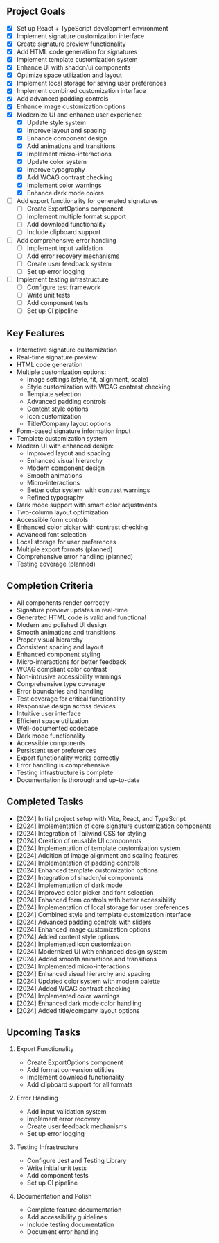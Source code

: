 ## Project Goals
- [x] Set up React + TypeScript development environment
- [x] Implement signature customization interface
- [x] Create signature preview functionality
- [x] Add HTML code generation for signatures
- [x] Implement template customization system
- [x] Enhance UI with shadcn/ui components
- [x] Optimize space utilization and layout
- [x] Implement local storage for saving user preferences
- [x] Implement combined customization interface
- [x] Add advanced padding controls
- [x] Enhance image customization options
- [x] Modernize UI and enhance user experience
  - [x] Update style system
  - [x] Improve layout and spacing
  - [x] Enhance component design
  - [x] Add animations and transitions
  - [x] Implement micro-interactions
  - [x] Update color system
  - [x] Improve typography
  - [x] Add WCAG contrast checking
  - [x] Implement color warnings
  - [x] Enhance dark mode colors
- [ ] Add export functionality for generated signatures
  - [ ] Create ExportOptions component
  - [ ] Implement multiple format support
  - [ ] Add download functionality
  - [ ] Include clipboard support
- [ ] Add comprehensive error handling
  - [ ] Implement input validation
  - [ ] Add error recovery mechanisms
  - [ ] Create user feedback system
  - [ ] Set up error logging
- [ ] Implement testing infrastructure
  - [ ] Configure test framework
  - [ ] Write unit tests
  - [ ] Add component tests
  - [ ] Set up CI pipeline

## Key Features
- Interactive signature customization
- Real-time signature preview
- HTML code generation
- Multiple customization options:
  - Image settings (style, fit, alignment, scale)
  - Style customization with WCAG contrast checking
  - Template selection
  - Advanced padding controls
  - Content style options
  - Icon customization
  - Title/Company layout options
- Form-based signature information input
- Template customization system
- Modern UI with enhanced design:
  - Improved layout and spacing
  - Enhanced visual hierarchy
  - Modern component design
  - Smooth animations
  - Micro-interactions
  - Better color system with contrast warnings
  - Refined typography
- Dark mode support with smart color adjustments
- Two-column layout optimization
- Accessible form controls
- Enhanced color picker with contrast checking
- Advanced font selection
- Local storage for user preferences
- Multiple export formats (planned)
- Comprehensive error handling (planned)
- Testing coverage (planned)

## Completion Criteria
- All components render correctly
- Signature preview updates in real-time
- Generated HTML code is valid and functional
- Modern and polished UI design
- Smooth animations and transitions
- Proper visual hierarchy
- Consistent spacing and layout
- Enhanced component styling
- Micro-interactions for better feedback
- WCAG compliant color contrast
- Non-intrusive accessibility warnings
- Comprehensive type coverage
- Error boundaries and handling
- Test coverage for critical functionality
- Responsive design across devices
- Intuitive user interface
- Efficient space utilization
- Well-documented codebase
- Dark mode functionality
- Accessible components
- Persistent user preferences
- Export functionality works correctly
- Error handling is comprehensive
- Testing infrastructure is complete
- Documentation is thorough and up-to-date

## Completed Tasks
- [2024] Initial project setup with Vite, React, and TypeScript
- [2024] Implementation of core signature customization components
- [2024] Integration of Tailwind CSS for styling
- [2024] Creation of reusable UI components
- [2024] Implementation of template customization system
- [2024] Addition of image alignment and scaling features
- [2024] Implementation of padding controls
- [2024] Enhanced template customization options
- [2024] Integration of shadcn/ui components
- [2024] Implementation of dark mode
- [2024] Improved color picker and font selection
- [2024] Enhanced form controls with better accessibility
- [2024] Implementation of local storage for user preferences
- [2024] Combined style and template customization interface
- [2024] Advanced padding controls with sliders
- [2024] Enhanced image customization options
- [2024] Added content style options
- [2024] Implemented icon customization
- [2024] Modernized UI with enhanced design system
- [2024] Added smooth animations and transitions
- [2024] Implemented micro-interactions
- [2024] Enhanced visual hierarchy and spacing
- [2024] Updated color system with modern palette
- [2024] Added WCAG contrast checking
- [2024] Implemented color warnings
- [2024] Enhanced dark mode color handling
- [2024] Added title/company layout options

## Upcoming Tasks
1. Export Functionality
   - Create ExportOptions component
   - Add format conversion utilities
   - Implement download functionality
   - Add clipboard support for all formats

2. Error Handling
   - Add input validation system
   - Implement error recovery
   - Create user feedback mechanisms
   - Set up error logging

3. Testing Infrastructure
   - Configure Jest and Testing Library
   - Write initial unit tests
   - Add component tests
   - Set up CI pipeline

4. Documentation and Polish
   - Complete feature documentation
   - Add accessibility guidelines
   - Include testing documentation
   - Document error handling

